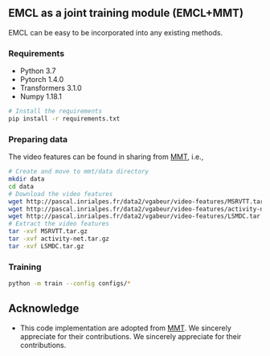 ## EMCL as a joint training module (EMCL+MMT)

EMCL can be easy to be incorporated into any existing methods.

### Requirements
* Python 3.7 
* Pytorch 1.4.0
* Transformers 3.1.0
* Numpy 1.18.1

```bash
# Install the requirements
pip install -r requirements.txt
```
### Preparing data
The video features can be found in sharing from [MMT](https://github.com/gabeur/mmt), i.e.,
```bash
# Create and move to mmt/data directory
mkdir data
cd data
# Download the video features
wget http://pascal.inrialpes.fr/data2/vgabeur/video-features/MSRVTT.tar.gz
wget http://pascal.inrialpes.fr/data2/vgabeur/video-features/activity-net.tar.gz
wget http://pascal.inrialpes.fr/data2/vgabeur/video-features/LSMDC.tar.gz
# Extract the video features
tar -xvf MSRVTT.tar.gz
tar -xvf activity-net.tar.gz
tar -xvf LSMDC.tar.gz
```

### Training
```bash
python -m train --config configs/*
```


## Acknowledge
* This code implementation are adopted from [MMT](https://github.com/gabeur/mmt).
We sincerely appreciate for their contributions. We sincerely appreciate for their contributions.